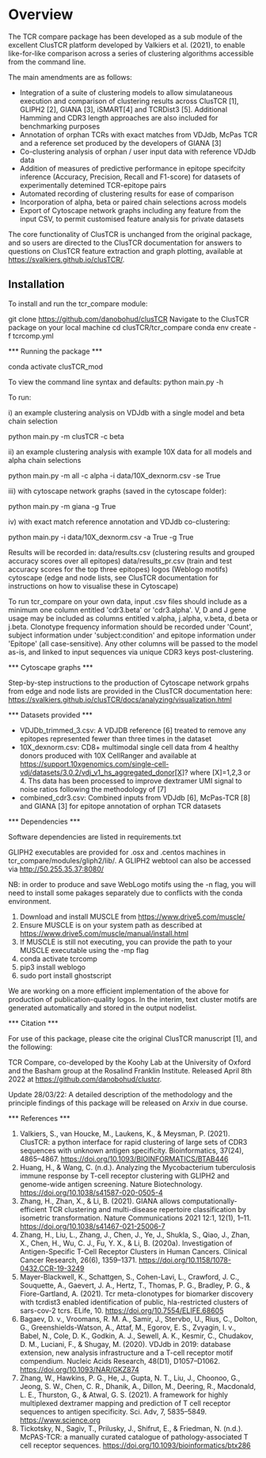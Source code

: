 # Overview

The TCR compare package has been developed as a sub module of the excellent ClusTCR platform developed by Valkiers et al. (2021), to enable like-for-like comparison across a series of clustering algorithms accessible from the command line. 

The main amendments are as follows:
- Integration of a suite of clustering models to allow simulataneous execution and comparison of clustering results across ClusTCR [1], GLIPH2 [2], GIANA [3], iSMART[4] and TCRDist3 [5]. Additional Hamming and CDR3 length approaches are also included for benchmarking purposes
- Annotation of orphan TCRs with exact matches from VDJdb, McPas TCR and a reference set produced by the developers of GIANA [3]
- Co-clustering analysis of orphan / user input data with reference VDJdb data
- Addition of measures of predictive performance in epitope specifcity inference  (Accuracy, Precision, Recall and F1-score) for datasets of experimentally detemined TCR-epitope pairs
- Automated recording of clustering results for ease of comparison
- Incorporation of alpha, beta or paired chain selections across models
- Export of Cytoscape network graphs including any feature from the input CSV, to permit customised feature analysis for private datasets

The core functionality of ClusTCR is unchanged from the original package, and so users are directed to the ClusTCR documentation for answers to questions on ClusTCR feature extraction and graph plotting, available at https://svalkiers.github.io/clusTCR/.

## Installation

To install and run the tcr_compare module:

git clone https://github.com/danobohud/clusTCR
Navigate to the ClusTCR package on your local machine
cd clusTCR/tcr_compare
conda env create -f tcrcomp.yml

*** Running the package ***

conda activate clusTCR_mod

To view the command line syntax and defaults:
python main.py -h

To run:

i) an example clustering analysis on VDJdb with a single model and beta chain selection

python main.py -m clusTCR -c beta

ii) an example clustering analysis with example 10X data for all models and alpha chain selections

python main.py -m all -c alpha -i data/10X_dexnorm.csv -se True

iii) with cytoscape network graphs (saved in the cytoscape folder):

python main.py -m giana -g True

iv) with exact match reference annotation and VDJdb co-clustering:

python main.py -i data/10X_dexnorm.csv -a True -g True

Results will be recorded in:
data/results.csv (clustering results and grouped accuracy scores over all epitopes) data/results_pr.csv (train and test accuracy scores for the top three epitopes)
logos (Weblogo motifs)
cytoscape (edge and node lists, see ClusTCR documentation for instructions on how to visualise these in Cytoscape)

To run tcr_compare on your own data, input .csv files should include as a minimum one column entitled 'cdr3.beta' or 'cdr3.alpha'. V, D and J gene usage may be included as columns entitled v.alpha, j.alpha, v.beta, d.beta or j.beta. Clonotype frequency information should be recorded under 'Count', subject information under 'subject:condition' and epitope information under 'Epitope' (all case-sensitive). Any other columns will be passed to the model as-is, and linked to input sequences via unique CDR3 keys post-clustering. 

*** Cytoscape graphs ***

Step-by-step instructions to the production of Cytoscape network grpahs from edge and node lists are provided in the ClusTCR documentation here: https://svalkiers.github.io/clusTCR/docs/analyzing/visualization.html 

*** Datasets provided ***

- VDJDb_trimmed_3.csv: A VDJDB reference [6] treated to remove any epitopes represented fewer than three times in the dataset
- 10X_dexnorm.csv: CD8+ multimodal single cell data from 4 healthy donors produced with 10X CellRanger and available at https://support.10xgenomics.com/single-cell-vdj/datasets/3.0.2/vdj_v1_hs_aggregated_donor[X]? where [X]=1,2,3 or 4. Ths data has been processed to improve dextramer UMI signal to noise ratios following the methodology of [7]
- combined_cdr3.csv: Combined inputs from VDJdb [6], McPas-TCR [8] and GIANA [3] for epitope annotation of orphan TCR datasets

*** Dependencies ***

Software dependencies are listed in requirements.txt

GLIPH2 executables are provided for .osx and .centos machines in tcr_compare/modules/gliph2/lib/. A GLIPH2 webtool can also be accessed via http://50.255.35.37:8080/

NB: in order to produce and save WebLogo motifs using the -n flag, you will need to install some pakages separately due to conflicts with the conda environment. 
1. Download and install MUSCLE from https://www.drive5.com/muscle/
2. Ensure MUSCLE is on your system path as described at https://www.drive5.com/muscle/manual/install.html 
3. If MUSCLE is still not executing, you can provide the path to your MUSCLE executable using the -mp flag
4. conda activate tcrcomp
5. pip3 install weblogo
6. sudo port install ghostscript

We are working on a more efficient implementation of the above for production of publication-quality logos. In the interim, text cluster motifs are generated automatically and stored in the output nodelist.

*** Citation ***

For use of this package, please cite the original ClusTCR manuscript [1], and the following:

TCR Compare, co-developed by the Koohy Lab at the University of Oxford and the Basham group at the Rosalind Franklin Institute. Released April 8th 2022 at https://github.com/danobohud/clustcr.

Update 28/03/22: A detailed description of the methodology and the principle findings of this package will be released on Arxiv in due course.

*** References ***

1. Valkiers, S., van Houcke, M., Laukens, K., & Meysman, P. (2021). ClusTCR: a python interface for rapid clustering of large sets of CDR3 sequences with unknown antigen specificity. Bioinformatics, 37(24), 4865–4867. https://doi.org/10.1093/BIOINFORMATICS/BTAB446
2. Huang, H., & Wang, C. (n.d.). Analyzing the Mycobacterium tuberculosis immune response by T-cell receptor clustering with GLIPH2 and genome-wide antigen screening. Nature Biotechnology. https://doi.org/10.1038/s41587-020-0505-4
3. Zhang, H., Zhan, X., & Li, B. (2021). GIANA allows computationally-efficient TCR clustering and multi-disease repertoire classification by isometric transformation. Nature Communications 2021 12:1, 12(1), 1–11. https://doi.org/10.1038/s41467-021-25006-7 
4. Zhang, H., Liu, L., Zhang, J., Chen, J., Ye, J., Shukla, S., Qiao, J., Zhan, X., Chen, H., Wu, C. J., Fu, Y. X., & Li, B. (2020a). Investigation of Antigen-Specific T-Cell Receptor Clusters in Human Cancers. Clinical Cancer Research, 26(6), 1359–1371. https://doi.org/10.1158/1078-0432.CCR-19-3249
5. Mayer-Blackwell, K., Schattgen, S., Cohen-Lavi, L., Crawford, J. C., Souquette, A., Gaevert, J. A., Hertz, T., Thomas, P. G., Bradley, P. G., & Fiore-Gartland, A. (2021). Tcr meta-clonotypes for biomarker discovery with tcrdist3 enabled identification of public, hla-restricted clusters of sars-cov-2 tcrs. ELife, 10. https://doi.org/10.7554/ELIFE.68605
6. Bagaev, D. v., Vroomans, R. M. A., Samir, J., Stervbo, U., Rius, C., Dolton, G., Greenshields-Watson, A., Attaf, M., Egorov, E. S., Zvyagin, I. v., Babel, N., Cole, D. K., Godkin, A. J., Sewell, A. K., Kesmir, C., Chudakov, D. M., Luciani, F., & Shugay, M. (2020). VDJdb in 2019: database extension, new analysis infrastructure and a T-cell receptor motif compendium. Nucleic Acids Research, 48(D1), D1057–D1062. https://doi.org/10.1093/NAR/GKZ874
7. Zhang, W., Hawkins, P. G., He, J., Gupta, N. T., Liu, J., Choonoo, G., Jeong, S. W., Chen, C. R., Dhanik, A., Dillon, M., Deering, R., Macdonald, L. E., Thurston, G., & Atwal, G. S. (2021). A framework for highly multiplexed dextramer mapping and prediction of T cell receptor sequences to antigen specificity. Sci. Adv, 7, 5835–5849. https://www.science.org  
8. Tickotsky, N., Sagiv, T., Prilusky, J., Shifrut, E., & Friedman, N. (n.d.). McPAS-TCR: a manually curated catalogue of pathology-associated T cell receptor sequences. https://doi.org/10.1093/bioinformatics/btx286
